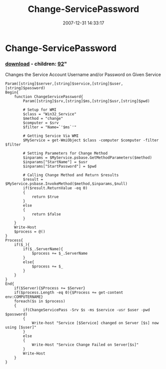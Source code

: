 ﻿---
pid:            91
parent:         0
children:       92
poster:         BSonPosh
title:          Change-ServicePassword
date:           2007-12-31 14:33:17
format:         posh
---

# Change-ServicePassword

### [download](91.ps1) - children: [92](92.md)"

Changes the Service Account Username and/or Password on Given Service

```posh
Param([string]$server,[string]$service,[string]$user,[string]$password)
Begin{
	function ChangeServicePassword{
        Param([string]$srv,[string]$ms,[string]$usr,[string]$pwd)
        
        # Setup for WMI
        $class = "Win32_Service"
        $method = "change"
        $computer = $srv
        $filter = "Name=`'$ms`'"
        
        # Getting Service Via WMI
        $MyService = get-WmiObject $class -computer $computer -filter $filter
        
        # Setting Parameters for Change Method
        $inparams = $MyService.psbase.GetMethodParameters($method)
        $inparams["StartName"] = $usr
        $inparams["StartPassword"] = $pwd
        
        # Calling Change Method and Return $results
        $result = $MyService.psbase.InvokeMethod($method,$inparams,$null)
        if($result.ReturnValue -eq 0)
        {
            return $true
        }
        else
        {
            return $false
        }
    }
	Write-Host
	$process = @()
}
Process{
	if($_){
		if($_.ServerName){
			$process += $_.ServerName
		}
		else{
			$process += $_
		}
	}
}
End{
	if($Server){$Process += $Server}
	if($process.Length -eq 0){$Process += get-content env:COMPUTERNAME}
	foreach($s in $process)
    {
		if(ChangeServicePass -Srv $s -ms $service -usr $user -pwd $password)
        {
            Write-host "Service [$Service] changed on Server [$s] now using [$user]" 
        }
        else
        {
            Write-Host "Service Change Failed on Server[$s]"
        }
		Write-Host
	}
}

```
